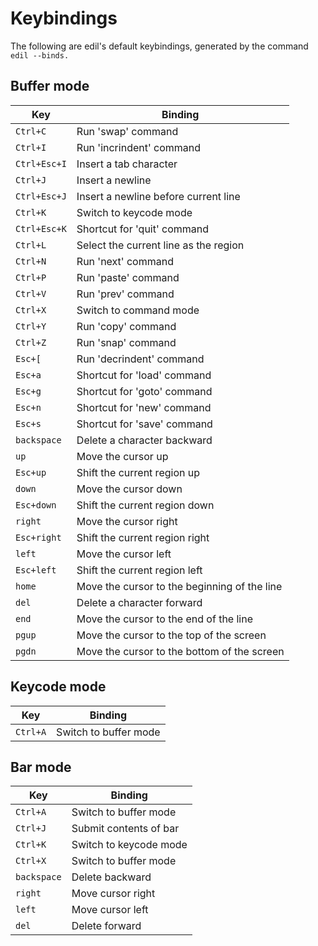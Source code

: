 Keybindings
===========

The following are edil's default keybindings, generated by the
command `edil --binds.`

Buffer mode
-----------
 | Key             | Binding                                       |
 |-----------------|-----------------------------------------------|
 | `Ctrl+C`        | Run 'swap' command                            |
 | `Ctrl+I`        | Run 'incrindent' command                      |
 | `Ctrl+Esc+I`    | Insert a tab character                        |
 | `Ctrl+J`        | Insert a newline                              |
 | `Ctrl+Esc+J`    | Insert a newline before current line          |
 | `Ctrl+K`        | Switch to keycode mode                        |
 | `Ctrl+Esc+K`    | Shortcut for 'quit' command                   |
 | `Ctrl+L`        | Select the current line as the region         |
 | `Ctrl+N`        | Run 'next' command                            |
 | `Ctrl+P`        | Run 'paste' command                           |
 | `Ctrl+V`        | Run 'prev' command                            |
 | `Ctrl+X`        | Switch to command mode                        |
 | `Ctrl+Y`        | Run 'copy' command                            |
 | `Ctrl+Z`        | Run 'snap' command                            |
 | `Esc+[`         | Run 'decrindent' command                      |
 | `Esc+a`         | Shortcut for 'load' command                   |
 | `Esc+g`         | Shortcut for 'goto' command                   |
 | `Esc+n`         | Shortcut for 'new' command                    |
 | `Esc+s`         | Shortcut for 'save' command                   |
 | `backspace`     | Delete a character backward                   |
 | `up`            | Move the cursor up                            |
 | `Esc+up`        | Shift the current region up                   |
 | `down`          | Move the cursor down                          |
 | `Esc+down`      | Shift the current region down                 |
 | `right`         | Move the cursor right                         |
 | `Esc+right`     | Shift the current region right                |
 | `left`          | Move the cursor left                          |
 | `Esc+left`      | Shift the current region left                 |
 | `home`          | Move the cursor to the beginning of the line  |
 | `del`           | Delete a character forward                    |
 | `end`           | Move the cursor to the end of the line        |
 | `pgup`          | Move the cursor to the top of the screen      |
 | `pgdn`          | Move the cursor to the bottom of the screen   |

Keycode mode
------------
 | Key             | Binding                                       |
 |-----------------|-----------------------------------------------|
 | `Ctrl+A`        | Switch to buffer mode                         |

Bar mode
--------
 | Key             | Binding                                       |
 |-----------------|-----------------------------------------------|
 | `Ctrl+A`        | Switch to buffer mode                         |
 | `Ctrl+J`        | Submit contents of bar                        |
 | `Ctrl+K`        | Switch to keycode mode                        |
 | `Ctrl+X`        | Switch to buffer mode                         |
 | `backspace`     | Delete backward                               |
 | `right`         | Move cursor right                             |
 | `left`          | Move cursor left                              |
 | `del`           | Delete forward                                |
